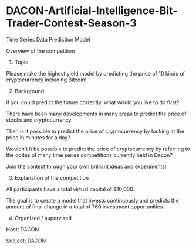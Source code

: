 # DACON-Artificial-Intelligence-Bit-Trader-Contest-Season-3
Time Series Data Prediction Model

Overview of the competition

1. Topic

Please make the highest yield model by predicting the price of 10 kinds of cryptocurrency including Bitcoin!



2. Background

If you could predict the future correctly, what would you like to do first?

There have been many developments in many areas to predict the price of stocks and cryptocurrency.

Then is it possible to predict the price of cryptocurrency by looking at the price in minutes for a day?

Wouldn't it be possible to predict the price of cryptocurrency by referring to the codes of many time series competitions currently held in Dacon?

Join the contest through your own brilliant ideas and experiments!




3. Explanation of the competition

All participants have a total virtual capital of $10,000.

The goal is to create a model that invests continuously and predicts the amount of final change in a total of 760 investment opportunities.




4. Organized / supervised

Host: DACON

Subject: DACON
